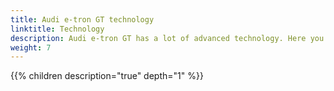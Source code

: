 ```yaml
---
title: Audi e-tron GT technology
linktitle: Technology
description: Audi e-tron GT has a lot of advanced technology. Here you find the details about the different areas.
weight: 7
---
```



{{% children description="true" depth="1" %}}
